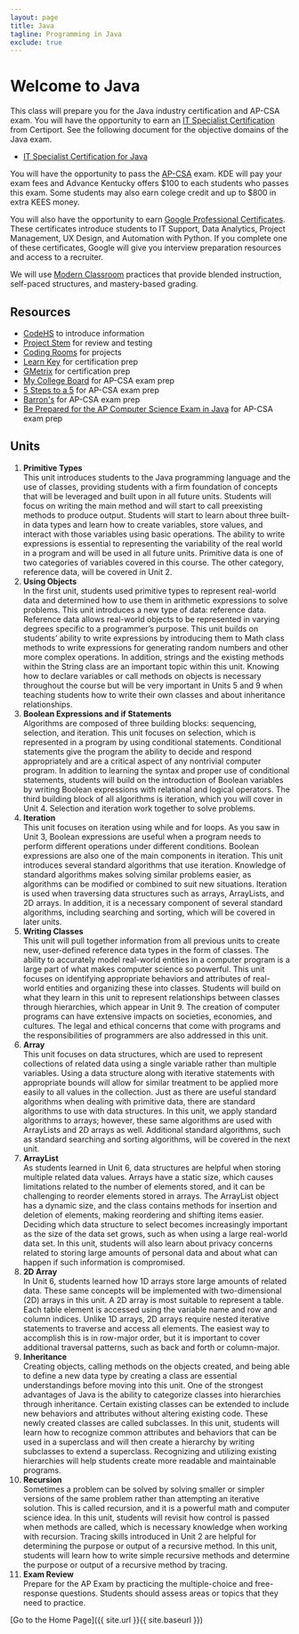 ```yaml
---
layout: page
title: Java
tagline: Programming in Java
exclude: true
---
```

# Welcome to Java

This class will prepare you for the Java industry certification and AP-CSA exam. You will have the opportunity to earn an [IT Specialist Certification
](https://certiport.pearsonvue.com/Certifications/ITSpecialist/Certification/Certify) from Certiport.  See the following document for the objective domains of the Java exam.

- [IT Specialist Certification for Java](https://certiport.pearsonvue.com/fc/ITS/java)

You will have the opportunity to pass the [AP-CSA](https://apcentral.collegeboard.org/courses/ap-computer-science-a/course) exam. KDE will pay your exam fees and Advance Kentucky offers $100 to each students who passes this exam. Some students may also earn colege credit and up to $800 in extra KEES money.

You will also have the opportunity to earn [Google Professional Certificates](https://grow.google/certificates/). These certificates introduce students to IT Support, Data Analytics, Project Management, UX Design, and Automation with Python. If you complete one of these certificates, Google will give you interview preparation resources and access to a recruiter.

We will use [Modern Classroom](https://www.modernclassrooms.org/) practices that provide blended instruction, self-paced structures, and mastery-based grading.

## Resources
* [CodeHS](https://codehs.com/uploads/386763030394e0698295bed89da48f06) to introduce information
* [Project Stem](https://projectstem.org/high-school/ap-cs-a) for review and testing
* [Coding Rooms](http://codingrooms.com/) for projects
* [Learn Key](https://www.learnkey.com/course/detail/5BEEC704-CE28-4B6A-BDF7-94F94B4BDB62) for certification prep
* [GMetrix](https://www.gmetrix.com/Products/Details/ITSJava) for certification prep
* [My College Board](https://myap.collegeboard.org/) for AP-CSA exam prep
* [5 Steps to a 5](https://www.amazon.com/gp/product/0997252863/ref=ox_sc_saved_title_5?smid=ATVPDKIKX0DER&psc=1) for AP-CSA exam prep
* [Barron's](https://www.amazon.com/gp/product/1438012896/ref=ox_sc_saved_title_4?smid=ATVPDKIKX0DER&psc=1) for AP-CSA exam prep
* [Be Prepared for the AP Computer Science Exam in Java](https://www.amazon.com/gp/product/1264267460/ref=ox_sc_saved_title_3?smid=ATVPDKIKX0DER&psc=1) for AP-CSA exam prep

## Units
1. **Primitive Types**<br>
This unit introduces students to the Java programming language and the use of classes,
providing students with a firm foundation of concepts that will be leveraged and built upon in all
future units. Students will focus on writing the main method and will start to call preexisting
methods to produce output. Students will start to learn about three built-in data types and learn
how to create variables, store values, and interact with those variables using basic operations.
The ability to write expressions is essential to representing the variability of the real world in a
program and will be used in all future units. Primitive data is one of two categories of variables
covered in this course. The other category, reference data, will be covered in Unit 2.
1. **Using Objects**<br>
In the first unit, students used primitive types to represent real-world data and determined how to
use them in arithmetic expressions to solve problems. This unit introduces a new type of data:
reference data. Reference data allows real-world objects to be represented in varying degrees
specific to a programmer’s purpose. This unit builds on students’ ability to write expressions by
introducing them to Math class methods to write expressions for generating random numbers
and other more complex operations. In addition, strings and the existing methods within the
String class are an important topic within this unit. Knowing how to declare variables or call
methods on objects is necessary throughout the course but will be very important in Units 5 and
9 when teaching students how to write their own classes and about inheritance relationships.
1. **Boolean Expressions and if Statements**<br>
Algorithms are composed of three building blocks: sequencing, selection, and iteration. This unit
focuses on selection, which is represented in a program by using conditional statements.
Conditional statements give the program the ability to decide and respond appropriately and are
a critical aspect of any nontrivial computer program. In addition to learning the syntax and proper
use of conditional statements, students will build on the introduction of Boolean variables by
writing Boolean expressions with relational and logical operators. The third building block of all
algorithms is iteration, which you will cover in Unit 4. Selection and iteration work together to
solve problems.
1. **Iteration**<br>
This unit focuses on iteration using while and for loops. As you saw in Unit 3, Boolean
expressions are useful when a program needs to perform different operations under different
conditions. Boolean expressions are also one of the main components in iteration. This unit
introduces several standard algorithms that use iteration. Knowledge of standard algorithms
makes solving similar problems easier, as algorithms can be modified or combined to suit new
situations. Iteration is used when traversing data structures such as arrays, ArrayLists, and 2D
arrays. In addition, it is a necessary component of several standard algorithms, including
searching and sorting, which will be covered in later units.
1. **Writing Classes**<br>
This unit will pull together information from all previous units to create new, user-defined
reference data types in the form of classes. The ability to accurately model real-world entities in a
computer program is a large part of what makes computer science so powerful. This unit focuses
on identifying appropriate behaviors and attributes of real-world entities and organizing these
into classes. Students will build on what they learn in this unit to represent relationships between
classes through hierarchies, which appear in Unit 9. The creation of computer programs can have
extensive impacts on societies, economies, and cultures. The legal and ethical concerns that
come with programs and the responsibilities of programmers are also addressed in this unit.
1. **Array**<br>
This unit focuses on data structures, which are used to represent collections of related data using
a single variable rather than multiple variables. Using a data structure along with iterative
statements with appropriate bounds will allow for similar treatment to be applied more easily to
all values in the collection. Just as there are useful standard algorithms when dealing with
primitive data, there are standard algorithms to use with data structures. In this unit, we apply
standard algorithms to arrays; however, these same algorithms are used with ArrayLists and 2D
arrays as well. Additional standard algorithms, such as standard searching and sorting algorithms,
will be covered in the next unit.
1. **ArrayList**<br>
As students learned in Unit 6, data structures are helpful when storing multiple related data
values. Arrays have a static size, which causes limitations related to the number of elements
stored, and it can be challenging to reorder elements stored in arrays. The ArrayList object has a
dynamic size, and the class contains methods for insertion and deletion of elements, making
reordering and shifting items easier. Deciding which data structure to select becomes
increasingly important as the size of the data set grows, such as when using a large real-world
data set. In this unit, students will also learn about privacy concerns related to storing large
amounts of personal data and about what can happen if such information is compromised.
1. **2D Array**<br>
In Unit 6, students learned how 1D arrays store large amounts of related data. These same
concepts will be implemented with two-dimensional (2D) arrays in this unit. A 2D array is most
suitable to represent a table. Each table element is accessed using the variable name and row
and column indices. Unlike 1D arrays, 2D arrays require nested iterative statements to traverse
and access all elements. The easiest way to accomplish this is in row-major order, but it is
important to cover additional traversal patterns, such as back and forth or column-major.
1. **Inheritance**<br>
Creating objects, calling methods on the objects created, and being able to define a new data
type by creating a class are essential understandings before moving into this unit. One of the
strongest advantages of Java is the ability to categorize classes into hierarchies through
inheritance. Certain existing classes can be extended to include new behaviors and attributes
without altering existing code. These newly created classes are called subclasses. In this unit,
students will learn how to recognize common attributes and behaviors that can be used in a
superclass and will then create a hierarchy by writing subclasses to extend a superclass.
Recognizing and utilizing existing hierarchies will help students create more readable and
maintainable programs.
1. **Recursion**<br>
Sometimes a problem can be solved by solving smaller or simpler versions of the same problem
rather than attempting an iterative solution. This is called recursion, and it is a powerful math and
computer science idea. In this unit, students will revisit how control is passed when methods are
called, which is necessary knowledge when working with recursion. Tracing skills introduced in
Unit 2 are helpful for determining the purpose or output of a recursive method. In this unit,
students will learn how to write simple recursive methods and determine the purpose or output of
a recursive method by tracing.
1. **Exam Review**<br>
Prepare for the AP Exam by practicing the multiple-choice and free-response questions. Students
should assess areas or topics that they need to practice.


[Go to the Home Page]({{ site.url }}{{ site.baseurl }})
